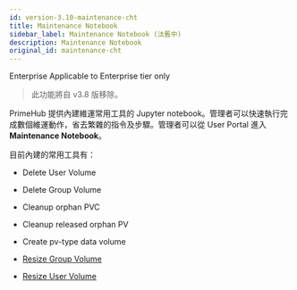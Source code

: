 ```yaml
---
id: version-3.10-maintenance-cht
title: Maintenance Notebook
sidebar_label: Maintenance Notebook (汰舊中)
description: Maintenance Notebook
original_id: maintenance-cht
---
```


<div class="ee-only tooltip">Enterprise
  <span class="tooltiptext">Applicable to Enterprise tier only</span>
</div>

>此功能將自 v3.8 版移除。


PrimeHub 提供內建維運常用工具的 Jupyter notebook。管理者可以快速執行完成數個維運動作，省去繁雜的指令及步驟。管理者可以從 User Portal 進入 **Maintenance Notebook**。

目前內建的常用工具有：

+ Delete User Volume

+ Delete Group Volume

+ Cleanup orphan PVC

+ Cleanup released orphan PV

+ Create pv-type data volume

+ [Resize Group Volume](quickstart/maintenance-resize-group-vol)

+ [Resize User Volume](quickstart/maintenance-resize-user-vol)
